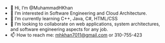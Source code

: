 - 👋 Hi, I’m @MuhammadHKhan
- 👀 I’m interested in Software Engineering and Cloud Architecture.
- 🌱 I’m currently learning C++, Java, C#, HTML/CSS
- 💞️ I’m looking to collaborate on web applications, system architectures, and software engineering aspects for any job.
- 📫 How to reach me: mhkhan7011@gmail.com or 310-755-423

<!---
MuhammadHKhan/MuhammadHKhan is a ✨ special ✨ repository because its `README.md` (this file) appears on your GitHub profile.
You can click the Preview link to take a look at your changes.
--->
